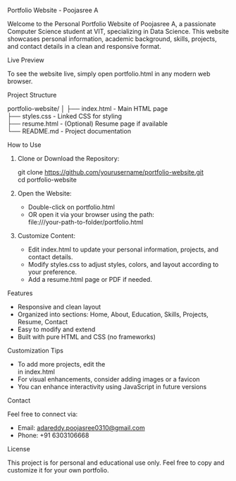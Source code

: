 Portfolio Website - Poojasree A

Welcome to the Personal Portfolio Website of Poojasree A, a passionate Computer Science student at VIT, specializing in Data Science. This website showcases personal information, academic background, skills, projects, and contact details in a clean and responsive format.

Live Preview

To see the website live, simply open portfolio.html in any modern web browser.

Project Structure

portfolio-website/
│
├── index.html         - Main HTML page  
├── styles.css       - Linked CSS for styling  
├── resume.html        - (Optional) Resume page if available  
└── README.md          - Project documentation  

How to Use

1. Clone or Download the Repository:

   git clone https://github.com/yourusername/portfolio-website.git  
   cd portfolio-website

2. Open the Website:

   - Double-click on portfolio.html
   - OR open it via your browser using the path:  
     file:///your-path-to-folder/portfolio.html

3. Customize Content:

   - Edit index.html to update your personal information, projects, and contact details.
   - Modify styles.css to adjust styles, colors, and layout according to your preference.
   - Add a resume.html page or PDF if needed.

Features

- Responsive and clean layout  
- Organized into sections: Home, About, Education, Skills, Projects, Resume, Contact  
- Easy to modify and extend  
- Built with pure HTML and CSS (no frameworks)  

Customization Tips

- To add more projects, edit the <section id="project"> in index.html
- For visual enhancements, consider adding images or a favicon
- You can enhance interactivity using JavaScript in future versions

Contact

Feel free to connect via:

- Email: adareddy.poojasree0310@gmail.com  
- Phone: +91 6303106668

License

This project is for personal and educational use only. Feel free to copy and customize it for your own portfolio.
